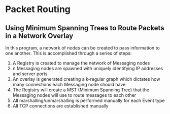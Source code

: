 # Packet Routing
## Using Minimum Spanning Trees to Route Packets in a Network Overlay
In this program, a network of nodes can be created to pass information to one another. This is accomplished through a series of steps:
1. A Registry is created to manage the network of Messaging nodes
2. n Messaging nodes are spawned with uniquely identifying IP addresses and server ports
3. An overlay is generated creating a k-regular graph which dictates how many connections each Messaging node should have
4. The Registry will create a MST (Minimum Spanning Tree) that the Messaging nodes will use to route messages to each other
5. All marshalling/unmarshalling is performed manually for each Event type
6. All TCP connections are established manually

